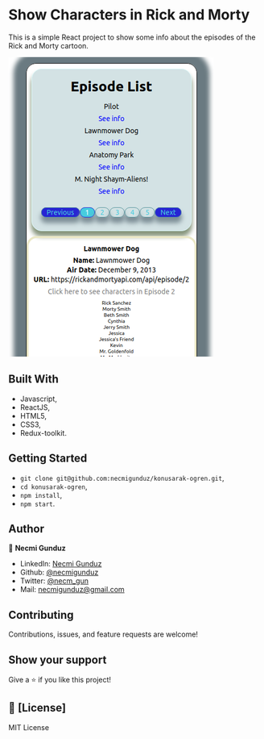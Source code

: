 # Show Characters in Rick and Morty

This is a simple React project to show some info about the episodes of the Rick and Morty cartoon.

![screenshot](https://github.com/necmigunduz/konusarak-ogren/blob/master/Screenshot.png)

## Built With

- Javascript,
- ReactJS,
- HTML5,
- CSS3,
- Redux-toolkit.

## Getting Started

- `git clone git@github.com:necmigunduz/konusarak-ogren.git`,
- `cd konusarak-ogren`,
- `npm install`,
- `npm start`.

## Author

👤 **Necmi Gunduz**

- LinkedIn: [Necmi Gunduz](https://www.linkedin.com/in/necmigunduz/)
- Github: [@necmigunduz](https://github.com/necmigunduz/)
- Twitter: [@necm_gun](https://twitter.com/necm_gun)
- Mail: [necmigunduz@gmail.com](necmigunduz@gmail.com)

## Contributing

Contributions, issues, and feature requests are welcome!

## Show your support

Give a ⭐️ if you like this project!

## 📝 [License]

MIT License